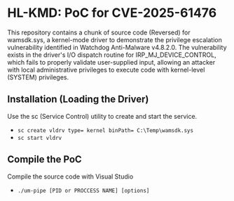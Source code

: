 # HL-KMD: PoC for CVE-2025-61476

This repository contains a chunk of source code (Reversed) for wamsdk.sys, a kernel-mode driver to demonstrate the privilege escalation vulnerability identified in Watchdog Anti-Malware v4.8.2.0.
The vulnerability exists in the driver's I/O dispatch routine for IRP_MJ_DEVICE_CONTROL, which fails to properly validate user-supplied input, allowing an attacker with local administrative privileges to execute code with kernel-level (SYSTEM) privileges.

## Installation (Loading the Driver)
Use the sc (Service Control) utility to create and start the service.
- `sc create vldrv type= kernel binPath= C:\Temp\wamsdk.sys`
- `sc start vldrv`

## Compile the PoC
Compile the source code with Visual Studio
- `./um-pipe [PID or PROCCESS NAME] [options]`
